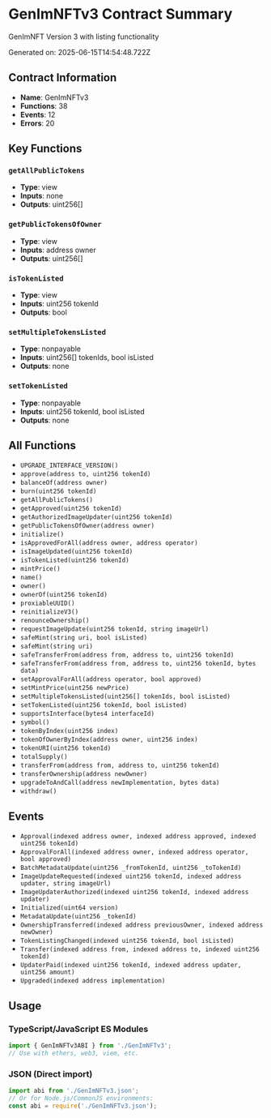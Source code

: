 # GenImNFTv3 Contract Summary

GenImNFT Version 3 with listing functionality

Generated on: 2025-06-15T14:54:48.722Z

## Contract Information
- **Name**: GenImNFTv3
- **Functions**: 38
- **Events**: 12
- **Errors**: 20

## Key Functions

### `getAllPublicTokens`
- **Type**: view
- **Inputs**: none
- **Outputs**: uint256[] 

### `getPublicTokensOfOwner`
- **Type**: view
- **Inputs**: address owner
- **Outputs**: uint256[] 

### `isTokenListed`
- **Type**: view
- **Inputs**: uint256 tokenId
- **Outputs**: bool 

### `setMultipleTokensListed`
- **Type**: nonpayable
- **Inputs**: uint256[] tokenIds, bool isListed
- **Outputs**: none

### `setTokenListed`
- **Type**: nonpayable
- **Inputs**: uint256 tokenId, bool isListed
- **Outputs**: none



## All Functions

- `UPGRADE_INTERFACE_VERSION()`
- `approve(address to, uint256 tokenId)`
- `balanceOf(address owner)`
- `burn(uint256 tokenId)`
- `getAllPublicTokens()`
- `getApproved(uint256 tokenId)`
- `getAuthorizedImageUpdater(uint256 tokenId)`
- `getPublicTokensOfOwner(address owner)`
- `initialize()`
- `isApprovedForAll(address owner, address operator)`
- `isImageUpdated(uint256 tokenId)`
- `isTokenListed(uint256 tokenId)`
- `mintPrice()`
- `name()`
- `owner()`
- `ownerOf(uint256 tokenId)`
- `proxiableUUID()`
- `reinitializeV3()`
- `renounceOwnership()`
- `requestImageUpdate(uint256 tokenId, string imageUrl)`
- `safeMint(string uri, bool isListed)`
- `safeMint(string uri)`
- `safeTransferFrom(address from, address to, uint256 tokenId)`
- `safeTransferFrom(address from, address to, uint256 tokenId, bytes data)`
- `setApprovalForAll(address operator, bool approved)`
- `setMintPrice(uint256 newPrice)`
- `setMultipleTokensListed(uint256[] tokenIds, bool isListed)`
- `setTokenListed(uint256 tokenId, bool isListed)`
- `supportsInterface(bytes4 interfaceId)`
- `symbol()`
- `tokenByIndex(uint256 index)`
- `tokenOfOwnerByIndex(address owner, uint256 index)`
- `tokenURI(uint256 tokenId)`
- `totalSupply()`
- `transferFrom(address from, address to, uint256 tokenId)`
- `transferOwnership(address newOwner)`
- `upgradeToAndCall(address newImplementation, bytes data)`
- `withdraw()`

## Events

- `Approval(indexed address owner, indexed address approved, indexed uint256 tokenId)`
- `ApprovalForAll(indexed address owner, indexed address operator, bool approved)`
- `BatchMetadataUpdate(uint256 _fromTokenId, uint256 _toTokenId)`
- `ImageUpdateRequested(indexed uint256 tokenId, indexed address updater, string imageUrl)`
- `ImageUpdaterAuthorized(indexed uint256 tokenId, indexed address updater)`
- `Initialized(uint64 version)`
- `MetadataUpdate(uint256 _tokenId)`
- `OwnershipTransferred(indexed address previousOwner, indexed address newOwner)`
- `TokenListingChanged(indexed uint256 tokenId, bool isListed)`
- `Transfer(indexed address from, indexed address to, indexed uint256 tokenId)`
- `UpdaterPaid(indexed uint256 tokenId, indexed address updater, uint256 amount)`
- `Upgraded(indexed address implementation)`

## Usage

### TypeScript/JavaScript ES Modules
```typescript
import { GenImNFTv3ABI } from './GenImNFTv3';
// Use with ethers, web3, viem, etc.
```

### JSON (Direct import)
```javascript
import abi from './GenImNFTv3.json';
// Or for Node.js/CommonJS environments:
const abi = require('./GenImNFTv3.json');
```

